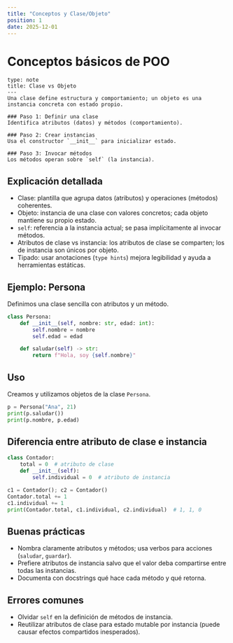 ```yaml
---
title: "Conceptos y Clase/Objeto"
position: 1
date: 2025-12-01
---
```


# Conceptos básicos de POO

```admonition
type: note
title: Clase vs Objeto
---
Una clase define estructura y comportamiento; un objeto es una instancia concreta con estado propio.
```

```steps
### Paso 1: Definir una clase
Identifica atributos (datos) y métodos (comportamiento).

### Paso 2: Crear instancias
Usa el constructor `__init__` para inicializar estado.

### Paso 3: Invocar métodos
Los métodos operan sobre `self` (la instancia).
```

## Explicación detallada
- Clase: plantilla que agrupa datos (atributos) y operaciones (métodos) coherentes.
- Objeto: instancia de una clase con valores concretos; cada objeto mantiene su propio estado.
- `self`: referencia a la instancia actual; se pasa implícitamente al invocar métodos.
- Atributos de clase vs instancia: los atributos de clase se comparten; los de instancia son únicos por objeto.
- Tipado: usar anotaciones (`type hints`) mejora legibilidad y ayuda a herramientas estáticas.

## Ejemplo: Persona
Definimos una clase sencilla con atributos y un método.

```python
class Persona:
    def __init__(self, nombre: str, edad: int):
        self.nombre = nombre
        self.edad = edad

    def saludar(self) -> str:
        return f"Hola, soy {self.nombre}"
```

## Uso
Creamos y utilizamos objetos de la clase `Persona`.

```python
p = Persona("Ana", 21)
print(p.saludar())
print(p.nombre, p.edad)
```

## Diferencia entre atributo de clase e instancia

```python
class Contador:
    total = 0  # atributo de clase
    def __init__(self):
        self.individual = 0  # atributo de instancia

c1 = Contador(); c2 = Contador()
Contador.total += 1
c1.individual += 1
print(Contador.total, c1.individual, c2.individual)  # 1, 1, 0
```

## Buenas prácticas
- Nombra claramente atributos y métodos; usa verbos para acciones (`saludar`, `guardar`).
- Prefiere atributos de instancia salvo que el valor deba compartirse entre todas las instancias.
- Documenta con docstrings qué hace cada método y qué retorna.

## Errores comunes
- Olvidar `self` en la definición de métodos de instancia.
- Reutilizar atributos de clase para estado mutable por instancia (puede causar efectos compartidos inesperados).

